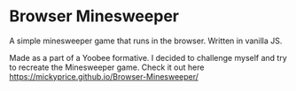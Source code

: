 # Browser Minesweeper
A simple minesweeper game that runs in the browser. Written in vanilla JS.

Made as a part of a Yoobee formative. I decided to challenge myself and try to recreate the Minesweeper game.
Check it out here https://mickyprice.github.io/Browser-Minesweeper/
